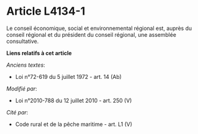 # Article L4134-1

Le    conseil économique, social et environnemental régional est, auprès du conseil régional et du président du conseil
régional, une assemblée consultative.

**Liens relatifs à cet article**

_Anciens textes_:

  - Loi n°72-619 du 5 juillet 1972 - art. 14 (Ab)

_Modifié par_:

  - Loi n°2010-788 du 12 juillet 2010 - art. 250 (V)

_Cité par_:

  - Code rural et de la pêche maritime - art. L1 (V)
